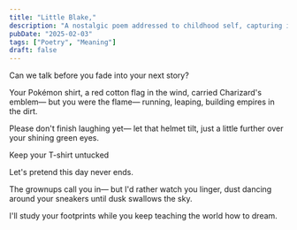 ```yaml
---
title: "Little Blake,"
description: "A nostalgic poem addressed to childhood self, capturing innocence and the desire to preserve precious moments."
pubDate: "2025-02-03"
tags: ["Poetry", "Meaning"]
draft: false
---
```


Can we talk
before you fade
into your next story?

Your Pokémon shirt,
a red cotton flag in the wind,
carried Charizard's emblem—
but you were the flame—
running, leaping,
building empires in the dirt.

Please don't finish laughing yet—
let that helmet tilt, just a little
further over your shining green eyes.

Keep your T-shirt untucked

Let's pretend
this day never ends.

The grownups call you in—
but I'd rather watch you linger,
dust dancing
around your sneakers
until dusk swallows the sky.

I'll study your footprints
while you keep teaching the world
how to dream. 
